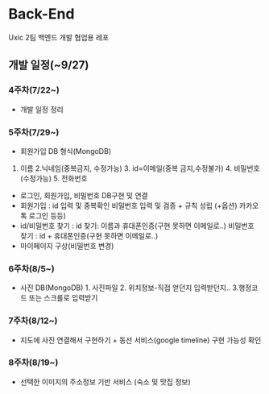 # Back-End
Uxic 2팀 백엔드 개발 협업용 레포
## 개발 일정(~9/27)
### 4주차(7/22~)
- 개발 일정 정리
### 5주차(7/29~)
- 회원가입 DB 형식(MongoDB) 
1. 이름 2.닉네임(중복금지, 수정가능) 3. id=이메일(중복 금지,수정불가) 4. 비밀번호(수정가능) 5. 전화번호 
- 로그인, 회원가입, 비밀번호 DB구현 및 연결 
- 회원가입 : id 입력 및 중복확인 비밀번호 입력 및 검증 + 규칙 성립 (+옵션) 카카오톡 로그인 등등)
- id/비밀번호 찾기 : id 찾기: 이름과 휴대폰인증(구현 못하면 이메일로..) 비밀번호 찾기 : id + 휴대폰인증(구현 못하면 이메일로..)
- 마이페이지 구상(비밀번호 변경)

### 6주차(8/5~)
- 사진 DB(MongoDB) 1. 사진파일 2. 위치정보-직접 얻던지 입력받던지.. 3.행정코드 또는 스크롤로 입력받기
### 7주차(8/12~)
- 지도에 사진 연결해서 구현하기 + 동선 서비스(google timeline) 구현 가능성 확인
### 8주차(8/19~) 
- 선택한 이미지의 주소정보 기반 서비스 (숙소 및 맛집 정보)
